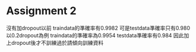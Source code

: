 # Assignment 2

沒有加dropout以前 traindata的準確率有0.9982 可是testdata準確率只有0.980
以0.2dropout為例  traindata的準確率為0.9954 testdata準確率有0.984
因此加上dropout後才不訓練過於請傾向訓練資料
